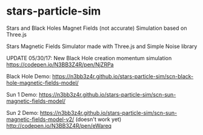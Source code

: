 # stars-particle-sim
Stars and Black Holes Magnet Fields (not accurate) Simulation based on Three.js

Stars Magnetic Fields Simulator made with Three.js and Simple Noise library

UPDATE 05/30/17: New Black Hole creation momentum simulation https://codepen.io/N3BB3Z4R/pen/NjZRPa

Black Hole Demo: https://n3bb3z4r.github.io/stars-particle-sim/scn-black-hole-magnetic-fields-model/

Sun 1 Demo: https://n3bb3z4r.github.io/stars-particle-sim/scn-sun-magnetic-fields-model/

Sun 2 Demo: https://n3bb3z4r.github.io/stars-particle-sim/scn-sun-magnetic-fields-model-v2/ (doesn't work yet)
http://codepen.io/N3BB3Z4R/pen/eWareq

